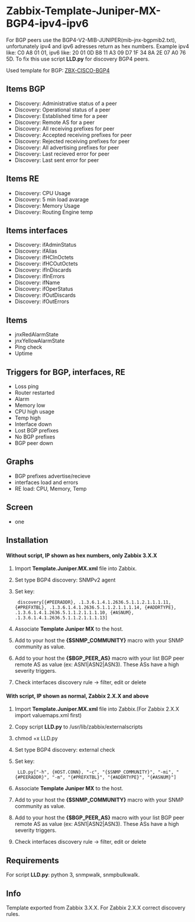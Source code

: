 # Zabbix-Template-Juniper-MX-BGP4-ipv4-ipv6
For BGP peers use the BGP4-V2-MIB-JUNIPER(mib-jnx-bgpmib2.txt), unfortunately ipv4 and ipv6 adresses return as hex numbers. Example ipv4 like: C0 A8 01 01, ipv6 like: 20 01 0D B8 11 A3 09 D7 1F 34 8A 2E 07 A0 76 5D. 
To fix this use script **LLD.py** for discovery BGP4 peers.

Used template for BGP: [ZBX-CISCO-BGP4](https://github.com/jjmartres/Zabbix/tree/master/zbx-templates/zbx-cisco/zbx-cisco-bgp4)

Items BGP
-----

  * Discovery: Administrative status of a peer
  * Discovery: Operational status of a peer
  * Discovery: Established time for a peer
  * Discovery: Remote AS for a peer
  * Discovery: All receiving prefixes for peer
  * Discovery: Accepted receiving prefixes for peer
  * Discovery: Rejected receiving prefixes for peer
  * Discovery: All advertising prefixes for peer
  * Discovery: Last recieved error for peer
  * Discovery: Last sent error for peer

Items RE
-----

  * Discovery: CPU Usage
  * Discovery: 5 min load avarage
  * Discovery: Memory Usage
  * Discovery: Routing Engine temp

Items interfaces
-----

  * Discovery: ifAdminStatus
  * Discovery: ifAlias
  * Discovery: ifHCInOctets
  * Discovery: ifHCOutOctets
  * Discovery: ifInDiscards
  * Discovery: ifInErrors
  * Discovery: ifName
  * Discovery: ifOperStatus
  * Discovery: ifOutDiscards
  * Discovery: ifOutErrors

Items
-----

  * jnxRedAlarmState
  * jnxYellowAlarmState
  * Ping check
  * Uptime
 
Triggers for BGP, interfaces, RE
-----

 * Loss ping
 * Router restarted
 * Alarm
 * Memory low
 * CPU high usage
 * Temp high
 * Interface down
 * Lost BGP prefixes
 * No BGP prefixes
 * BGP peer down

Graphs
-----

 * BGP prefixes advertise/recieve
 * interfaces load and errors 
 * RE load: CPU, Memory, Temp

Screen
-----

* one

Installation
------------
#### Without script, IP shown as hex numbers, only Zabbix 3.X.X
1. Import **Template.Juniper.MX.xml** file into Zabbix.
2. Set type BGP4 discovery: SNMPv2 agent
3. Set key:

        discovery[{#PEERADDR}, .1.3.6.1.4.1.2636.5.1.1.2.1.1.1.11, {#PREFXTBL}, .1.3.6.1.4.1.2636.5.1.1.2.1.1.1.14, {#ADDRTYPE}, .1.3.6.1.4.1.2636.5.1.1.2.1.1.1.10, {#ASNUM}, .1.3.6.1.4.1.2636.5.1.1.2.1.1.1.13]

4. Associate **Template Juniper MX** to the host.
5. Add to your host the **{$SNMP_COMMUNITY}** macro with your SNMP community as value.
6. Add to your host the **{$BGP_PEER_AS}** macro with your list BGP peer remote AS as value (ex: ASN1|ASN2|ASN3).
These ASs have a high severity triggers.
7. Check interfaces discovery rule -> filter, edit or delete

#### With script, IP shown as normal, Zabbix 2.X.X and above
1. Import **Template.Juniper.MX.xml** file into Zabbix.(For Zabbix 2.X.X import valuemaps.xml first)
2. Copy script **LLD.py** to /usr/lib/zabbix/externalscripts
3. chmod +x LLD.py
4. Set type BGP4 discovery: external check
5. Set key:

        LLD.py["-h", {HOST.CONN}, "-c", "{$SNMP_COMMUNITY}", "-mi", "{#PEERADDR}", "-m", "{#PREFXTBL}", "{#ADDRTYPE}", "{#ASNUM}"]

6. Associate **Template Juniper MX** to the host.
7. Add to your host the **{$SNMP_COMMUNITY}** macro with your SNMP community as value.
8. Add to your host the **{$BGP_PEER_AS}** macro with your list BGP peer remote AS as value (ex: ASN1|ASN2|ASN3).
These ASs have a high severity triggers.
9. Check interfaces discovery rule -> filter, edit or delete

Requirements
------------
For script **LLD.py**: python 3, snmpwalk, snmpbulkwalk.

Info
------------
Template exported from Zabbix 3.X.X.
For Zabbix 2.X.X correct discovery rules.